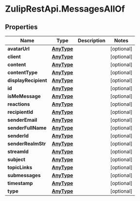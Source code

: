 # ZulipRestApi.MessagesAllOf

## Properties

Name | Type | Description | Notes
------------ | ------------- | ------------- | -------------
**avatarUrl** | [**AnyType**](.md) |  | [optional] 
**client** | [**AnyType**](.md) |  | [optional] 
**content** | [**AnyType**](.md) |  | [optional] 
**contentType** | [**AnyType**](.md) |  | [optional] 
**displayRecipient** | [**AnyType**](.md) |  | [optional] 
**id** | [**AnyType**](.md) |  | [optional] 
**isMeMessage** | [**AnyType**](.md) |  | [optional] 
**reactions** | [**AnyType**](.md) |  | [optional] 
**recipientId** | [**AnyType**](.md) |  | [optional] 
**senderEmail** | [**AnyType**](.md) |  | [optional] 
**senderFullName** | [**AnyType**](.md) |  | [optional] 
**senderId** | [**AnyType**](.md) |  | [optional] 
**senderRealmStr** | [**AnyType**](.md) |  | [optional] 
**streamId** | [**AnyType**](.md) |  | [optional] 
**subject** | [**AnyType**](.md) |  | [optional] 
**topicLinks** | [**AnyType**](.md) |  | [optional] 
**submessages** | [**AnyType**](.md) |  | [optional] 
**timestamp** | [**AnyType**](.md) |  | [optional] 
**type** | [**AnyType**](.md) |  | [optional] 


